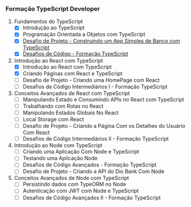 ### Formação TypeScript Developer

1. Fundamentos do TypeScript 
    - [x]  Introdução ao TypeScript
    - [x]  Programação Orientada a Objetos com TypeScript
    - [x]  [Desafio de Projeto - Construindo um App Simples de Banco com TypeScript](https://github.com/KayllaneGPina/formacao-typescript/tree/main/POO)
    - [x]  [Desafios de Código - Formação TypeScript](https://github.com/KayllaneGPina/formacao-typescript/tree/main/Desafio%20de%20C%C3%B3digo)
2. Introdução ao React com TypeScript 
    - [x]  Introdução ao React com TypeScript
    - [x]  Criando Páginas com React e TypeScript
    - [ ]  Desafio de Projeto - Criando uma HomePage com React
    - [ ]  Desafios de Código Intermediários I - Formação TypeScript
3. Conceitos Avançados de React com TypeScript 
    - [ ]  Manipulando Estado e Consumindo APIs no React com TypeScript
    - [ ]  Trabalhando com Rotas no React
    - [ ]  Manipulando Estados Globais No React
    - [ ]  Local Storage com React
    - [ ]  Desafio de Projeto - Criando a Página Com os Detalhes do Usuário Com React
    - [ ]  Desafios de Código Intermediários II - Formação TypeScript
4. Introdução ao Node com TypeScript 
    - [ ]  Criando uma Aplicação Com Node e TypeScript
    - [ ]  Testando uma Aplicação Node
    - [ ]  Desafios de Código Avançados - Formação TypeScript
    - [ ]  Desafio de Projeto - Criando a API do Dio Bank Com Node
5. Conceitos Avançados de Node com TypeScript 
    - [ ]  Persistindo dados com TypeORM no Node
    - [ ]  Autenticação com JWT com Node e TypeScript
    - [ ]  Desafios de Código Avançados II - Formação TypeScript